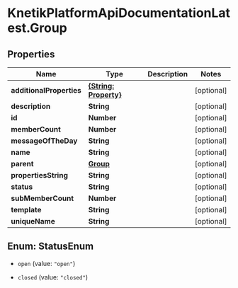 # KnetikPlatformApiDocumentationLatest.Group

## Properties
Name | Type | Description | Notes
------------ | ------------- | ------------- | -------------
**additionalProperties** | [**{String: Property}**](Property.md) |  | [optional] 
**description** | **String** |  | [optional] 
**id** | **Number** |  | [optional] 
**memberCount** | **Number** |  | [optional] 
**messageOfTheDay** | **String** |  | [optional] 
**name** | **String** |  | [optional] 
**parent** | [**Group**](Group.md) |  | [optional] 
**propertiesString** | **String** |  | [optional] 
**status** | **String** |  | [optional] 
**subMemberCount** | **Number** |  | [optional] 
**template** | **String** |  | [optional] 
**uniqueName** | **String** |  | [optional] 


<a name="StatusEnum"></a>
## Enum: StatusEnum


* `open` (value: `"open"`)

* `closed` (value: `"closed"`)




